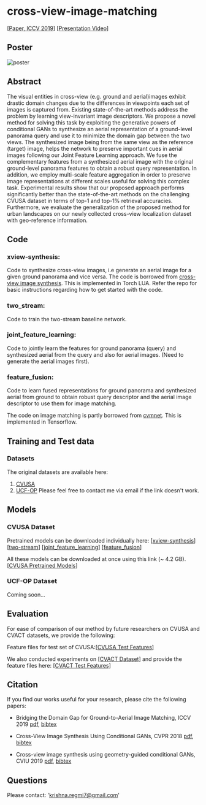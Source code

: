 # cross-view-image-matching

[[Paper, ICCV 2019](https://www.crcv.ucf.edu/wp-content/uploads/2019/08/Publications_Bridging-the-Domain-Gap-for-Ground-to-Aerial-Image-Matching.pdf)]
[[Presentation Video](https://www.youtube.com/watch?v=gmAhQXCYCEQ)]

## Poster
![poster](resources/iccv2019-poster.jpg)


## Abstract
The visual entities in cross-view (e.g. ground and aerial)images exhibit drastic domain changes due to the differences in viewpoints each set of images is captured from. Existing state-of-the-art methods address the problem by learning view-invariant image descriptors. We propose a novel method for solving this task by exploiting the generative powers of conditional GANs to synthesize an aerial representation of a ground-level panorama query and use it to minimize the domain gap between the two views. The synthesized image being from the same view as the reference (target) image, helps the network to preserve important cues in aerial images following our Joint Feature Learning approach. We fuse the complementary features from a synthesized aerial image with the original ground-level panorama features to obtain a robust query representation. In addition, we employ multi-scale feature aggregation in order to preserve image representations at different scales useful for solving this complex task. Experimental results show that our proposed approach performs significantly better than the state-of-the-art methods on the challenging CVUSA dataset in terms of top-1 and top-1% retrieval accuracies. Furthermore, we evaluate the generalization of the proposed method for urban landscapes on our newly collected cross-view localization dataset with geo-reference information.


## Code

### xview-synthesis: 
Code to synthesize cross-view images, i.e generate an aerial image for a given ground panorama and vice versa.
The code is borrowed from [cross-view image synthesis](https://github.com/kregmi/cross-view-image-synthesis).
This is implemented in Torch LUA. Refer the repo for basic instructions regarding how to get started with the code.



### two_stream: 
Code to train the two-stream baseline network.


### joint_feature_learning: 
Code to jointly learn the features for ground panorama (query) and synthesized aerial from the query and also for aerial images. (Need to generate the aerial images first).


### feature_fusion: 
Code to learn fused representations for ground panorama and synthesized aerial from ground to obtain robust query descriptor and the aerial image descriptor to use them for image matching.

The code on image matching is partly borrowed from [cvmnet](https://github.com/david-husx/crossview_localisation).
This is implemented in Tensorflow.




## Training and Test data
### Datasets
The original datasets are available here:
1. [CVUSA](http://cs.uky.edu/~jacobs/datasets/cvusa/)
2. [UCF-OP](https://drive.google.com/open?id=1ftSWPY-3faY7ubDplinXYzYbKaqvviAd) Please feel free to contact me via email if the link doesn't work.


## Models
### CVUSA Dataset

Pretrained models  can be downloaded individually here: [[xview-synthesis](https://drive.google.com/open?id=1V5qIsOqiGnBKbjG3S9bI39_Yt-tBZgRI)]  [[two-stream](https://drive.google.com/open?id=1bsTbNINVlzc2u_IM9sSkRjKevqBnPWnY)]   [[joint_feature_learning](https://drive.google.com/open?id=1u7gD7CI-yZVEZIDIqziyuIIIFEuP2RKl)]   [[feature_fusion](https://drive.google.com/open?id=13PL-sEevFsmvFC-luAevhRWsrTTqFy0G)]

All these models can be downloaded at once using this link (~ 4.2 GB). [[CVUSA Pretrained Models](https://drive.google.com/open?id=1rl4lRHR65Z0QNMKJn81X5O__Ea_DeNoS)]

### UCF-OP Dataset

Coming soon...

## Evaluation

For ease of comparison of our method by future researchers on CVUSA and CVACT datasets, we provide the following:

Feature files for test set of CVUSA:[[CVUSA Test Features]](https://drive.google.com/open?id=1Omu4D0wBGuo0ie0T3QXbiByEy6q-AG9p)

We also conducted experiments on [[CVACT Dataset]](https://github.com/Liumouliu/OriCNN) and provide the feature files here: [[CVACT Test Features]](https://drive.google.com/open?id=1_z8BLdnTdEror-aqGDpG6gMhTt5x1XcS)


## Citation
If you find our works useful for your research, please cite the following papers: 

- Bridging the Domain Gap for Ground-to-Aerial Image Matching, ICCV 2019 [pdf](https://arxiv.org/pdf/1904.11045.pdf), [bibtex](https://github.com/kregmi/cross-view-image-matching/tree/master/resources/bibtex_iccv2019.txt)

- Cross-View Image Synthesis Using Conditional GANs, CVPR 2018 [pdf](http://openaccess.thecvf.com/content_cvpr_2018/papers/Regmi_Cross-View_Image_Synthesis_CVPR_2018_paper.pdf), [bibtex](https://github.com/kregmi/cross-view-image-synthesis/tree/master/resources/bibtex_cvpr.txt)

- Cross-view image synthesis using geometry-guided conditional GANs, CVIU 2019 [pdf](https://arxiv.org/pdf/1808.05469.pdf), [bibtex](https://github.com/kregmi/cross-view-image-synthesis/tree/master/resources/bibtex_cviu.txt)

## Questions

Please contact: 'krishna.regmi7@gmail.com'
